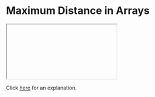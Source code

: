 # Maximum Distance in Arrays 

<iframe></iframe>

Click [here](Explanation.md) for an explanation.

